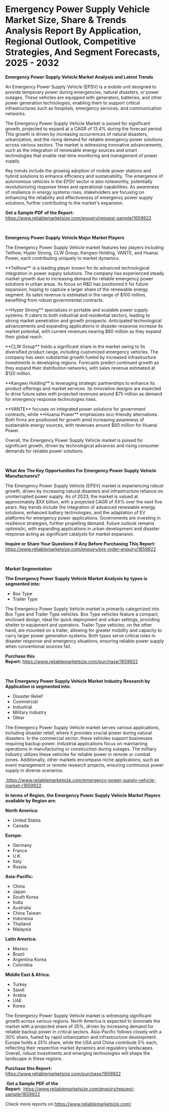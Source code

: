 <p><h1>Emergency Power Supply Vehicle Market Size, Share & Trends Analysis Report By Application, Regional Outlook, Competitive Strategies, And Segment Forecasts, 2025 - 2032</h1></p><p><strong>Emergency Power Supply Vehicle Market Analysis and Latest Trends</strong></p>
<p><p>An Emergency Power Supply Vehicle (EPSV) is a mobile unit designed to provide temporary power during emergencies, natural disasters, or power outages. These vehicles are equipped with generators, batteries, and other power generation technologies, enabling them to support critical infrastructures such as hospitals, emergency services, and communication networks.</p><p>The Emergency Power Supply Vehicle Market is poised for significant growth, projected to expand at a CAGR of 13.4% during the forecast period. This growth is driven by increasing occurrences of natural disasters, urbanization, and the rising demand for reliable emergency power solutions across various sectors. The market is witnessing innovative advancements, such as the integration of renewable energy sources and smart technologies that enable real-time monitoring and management of power supply.</p><p>Key trends include the growing adoption of mobile power stations and hybrid solutions to enhance efficiency and sustainability. The emergence of autonomous vehicles in the EPSV sector is also noteworthy, potentially revolutionizing response times and operational capabilities. As awareness of resilience in energy systems rises, stakeholders are focusing on enhancing the reliability and effectiveness of emergency power supply solutions, further contributing to the market's expansion.</p></p>
<p><strong>Get a Sample PDF of the Report:&nbsp;</strong> <a href="https://www.reliablemarketsize.com/enquiry/request-sample/1659922?utm_campaign=2442&utm_medium=2&utm_source=Github&utm_content=ia&utm_term=29032025&utm_id=emergency-power-supply-vehicle">https://www.reliablemarketsize.com/enquiry/request-sample/1659922</a></p>
<p>&nbsp;</p>
<p><strong>Emergency Power Supply Vehicle Major Market Players</strong></p>
<p><p>The Emergency Power Supply Vehicle market features key players including Tellhow, Hyper Strong, CLW Group, Kangwo Holding, VANTE, and Huanai Power, each contributing uniquely to market dynamics.</p><p>**Tellhow** is a leading player known for its advanced technological integration in power supply solutions. The company has experienced steady market growth due to increasing demand for reliable emergency power solutions in urban areas. Its focus on R&D has positioned it for future expansion, hoping to capture a larger share of the renewable energy segment. Its sales revenue is estimated in the range of $100 million, benefiting from robust governmental contracts.</p><p>**Hyper Strong** specializes in portable and scalable power supply systems. It caters to both industrial and residential sectors, leading to strong market penetration and growth prospects. Anticipated technological advancements and expanding applications in disaster response increase its market potential, with current revenues nearing $80 million as they expand their global reach.</p><p>**CLW Group** holds a significant share in the market owing to its diversified product range, including customized emergency vehicles. The company has seen substantial growth fueled by increased infrastructure investments in developing regions. Forecasts predict continued growth as they expand their distribution networks, with sales revenue estimated at $120 million.</p><p>**Kangwo Holding** is leveraging strategic partnerships to enhance its product offerings and market services. Its innovative designs are expected to drive future sales with projected revenues around $75 million as demand for emergency response technologies rises.</p><p>**VANTE** focuses on integrated power solutions for government contracts, while **Huanai Power** emphasizes eco-friendly alternatives. Both firms are positioned for growth amid increasing awareness of sustainable energy sources, with revenues around $60 million for Huanai Power. </p><p>Overall, the Emergency Power Supply Vehicle market is poised for significant growth, driven by technological advances and rising consumer demands for reliable power solutions.</p></p>
<p>&nbsp;</p>
<p><strong>What Are The Key Opportunities For Emergency Power Supply Vehicle Manufacturers?</strong></p>
<p><p>The Emergency Power Supply Vehicle (EPSV) market is experiencing robust growth, driven by increasing natural disasters and infrastructure reliance on uninterrupted power supply. As of 2023, the market is valued at approximately $XX billion, with a projected CAGR of XX% over the next five years. Key trends include the integration of advanced renewable energy solutions, enhanced battery technologies, and the adaptation of EV platforms for emergency power applications. Governments are investing in resilience strategies, further propelling demand. Future outlook remains optimistic, with expanding applications in urban development and disaster response acting as significant catalysts for market expansion.</p></p>
<p><strong>Inquire or Share Your Questions If Any Before Purchasing This Report:</strong> <a href="https://www.reliablemarketsize.com/enquiry/pre-order-enquiry/1659922?utm_campaign=2442&utm_medium=2&utm_source=Github&utm_content=ia&utm_term=29032025&utm_id=emergency-power-supply-vehicle">https://www.reliablemarketsize.com/enquiry/pre-order-enquiry/1659922</a></p>
<p>&nbsp;</p>
<p><strong>Market Segmentation</strong></p>
<p><strong>The Emergency Power Supply Vehicle Market Analysis by types is segmented into:</strong></p>
<p><ul><li>Box Type</li><li>Trailer Type</li></ul></p>
<p><p>The Emergency Power Supply Vehicle market is primarily categorized into Box Type and Trailer Type vehicles. Box Type vehicles feature a compact, enclosed design, ideal for quick deployment and urban settings, providing shelter to equipment and operators. Trailer Type vehicles, on the other hand, are mounted on a trailer, allowing for greater mobility and capacity to carry larger power generation systems. Both types serve critical roles in disaster response and emergency situations, ensuring reliable power supply when conventional sources fail.</p></p>
<p><strong>Purchase this Report:&nbsp;</strong><a href="https://www.reliablemarketsize.com/purchase/1659922?utm_campaign=2442&utm_medium=2&utm_source=Github&utm_content=ia&utm_term=29032025&utm_id=emergency-power-supply-vehicle">https://www.reliablemarketsize.com/purchase/1659922</a></p>
<p>&nbsp;</p>
<p><strong>The Emergency Power Supply Vehicle Market Industry Research by Application is segmented into:</strong></p>
<p><ul><li>Disaster Relief</li><li>Commercial</li><li>Industrial</li><li>Military Industry</li><li>Other</li></ul></p>
<p><p>The Emergency Power Supply Vehicle market serves various applications, including disaster relief, where it provides crucial power during natural disasters. In the commercial sector, these vehicles support businesses requiring backup power. Industrial applications focus on maintaining operations in manufacturing or construction during outages. The military industry utilizes these vehicles for reliable power in remote or combat zones. Additionally, other markets encompass niche applications, such as event management or remote research projects, ensuring continuous power supply in diverse scenarios.</p></p>
<p><a href="https://www.reliablemarketsize.com/emergency-power-supply-vehicle-market-r1659922?utm_campaign=2442&utm_medium=2&utm_source=Github&utm_content=ia&utm_term=29032025&utm_id=emergency-power-supply-vehicle">&nbsp;https://www.reliablemarketsize.com/emergency-power-supply-vehicle-market-r1659922</a></p>
<p><strong>In terms of Region, the Emergency Power Supply Vehicle Market Players available by Region are:</strong></p>
<p>
    <p> <strong> North America: </strong>
        <ul>
            <li>United States</li>
            <li>Canada</li>
        </ul>
        </p> 
    <p> <strong> Europe: </strong>
        <ul>
            <li>Germany</li>
            <li>France</li>
            <li>U.K.</li>
            <li>Italy</li>
            <li>Russia</li>
        </ul>
        </p> 
    <p> <strong> Asia-Pacific: </strong>
        <ul>
            <li>China</li>
            <li>Japan</li>
            <li>South Korea</li>
            <li>India</li>
            <li>Australia</li>
            <li>China Taiwan</li>
            <li>Indonesia</li>
            <li>Thailand</li>
            <li>Malaysia</li>
        </ul>
        </p> 
    <p> <strong> Latin America: </strong>
        <ul>
            <li>Mexico</li>
            <li>Brazil</li>
            <li>Argentina Korea</li>
            <li>Colombia</li>
        </ul>
        </p> 
    <p> <strong> Middle East & Africa: </strong>
        <ul>
            <li>Turkey</li>
            <li>Saudi</li>
            <li>Arabia</li>
            <li>UAE</li>
            <li>Korea</li>
        </ul>
    </p>
    </p>
<p><p>The Emergency Power Supply Vehicle market is witnessing significant growth across various regions. North America is expected to dominate the market with a projected share of 35%, driven by increasing demand for reliable backup power in critical sectors. Asia-Pacific follows closely with a 30% share, fueled by rapid urbanization and infrastructure development. Europe holds a 25% share, while the USA and China contribute 5% each, reflecting their respective market dynamics and regulatory landscapes. Overall, robust investments and emerging technologies will shape the landscape in these regions.</p></p>
<p><strong>Purchase this Report: </strong><a href="https://www.reliablemarketsize.com/purchase/1659922?utm_campaign=2442&utm_medium=2&utm_source=Github&utm_content=ia&utm_term=29032025&utm_id=emergency-power-supply-vehicle">https://www.reliablemarketsize.com/purchase/1659922</a></p>
<p>&nbsp;<strong>Get a Sample PDF of the Report:&nbsp;&nbsp;</strong><a href="https://www.reliablemarketsize.com/enquiry/request-sample/1659922?utm_campaign=2442&utm_medium=2&utm_source=Github&utm_content=ia&utm_term=29032025&utm_id=emergency-power-supply-vehicle">https://www.reliablemarketsize.com/enquiry/request-sample/1659922</a></p>
<p><strong></strong></p>
<p>Check more reports on <a href="https://www.reliablemarketsize.com/?utm_campaign=2442&utm_medium=2&utm_source=Github&utm_content=ia&utm_term=29032025&utm_id=emergency-power-supply-vehicle">https://www.reliablemarketsize.com/</a></p>